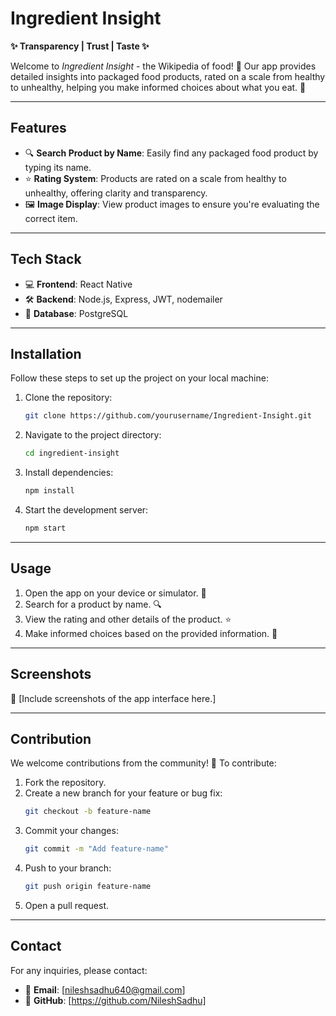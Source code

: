 # Ingredient Insight

**✨ Transparency | Trust | Taste ✨**

Welcome to *Ingredient Insight* - the Wikipedia of food! 🍎 Our app provides detailed insights into packaged food products, rated on a scale from healthy to unhealthy, helping you make informed choices about what you eat. 🥗

---

## Features

- 🔍 **Search Product by Name**: Easily find any packaged food product by typing its name.
- ⭐ **Rating System**: Products are rated on a scale from healthy to unhealthy, offering clarity and transparency.
- 🖼️ **Image Display**: View product images to ensure you're evaluating the correct item.

---

## Tech Stack

- 💻 **Frontend**: React Native
- 🛠️ **Backend**: Node.js, Express, JWT, nodemailer
- 📂 **Database**: PostgreSQL

---

## Installation

Follow these steps to set up the project on your local machine:

1. Clone the repository:
   ```bash
   git clone https://github.com/yourusername/Ingredient-Insight.git
   ```

2. Navigate to the project directory:
   ```bash
   cd ingredient-insight
   ```

3. Install dependencies:
   ```bash
   npm install
   ```

4. Start the development server:
   ```bash
   npm start
   ```

---

## Usage

1. Open the app on your device or simulator. 📱
2. Search for a product by name. 🔍
3. View the rating and other details of the product. ⭐
4. Make informed choices based on the provided information. 🥗

---

## Screenshots

📸 [Include screenshots of the app interface here.]

---

## Contribution

We welcome contributions from the community! 🌟 To contribute:

1. Fork the repository.
2. Create a new branch for your feature or bug fix:
   ```bash
   git checkout -b feature-name
   ```
3. Commit your changes:
   ```bash
   git commit -m "Add feature-name"
   ```
4. Push to your branch:
   ```bash
   git push origin feature-name
   ```
5. Open a pull request.

---

## Contact

For any inquiries, please contact:

- 📧 **Email**: [nileshsadhu640@gmail.com]
- 🐙 **GitHub**: [https://github.com/NileshSadhu]
